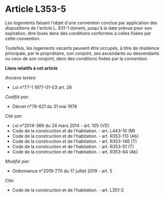 # Article L353-5

Les logements faisant l'objet d'une convention conclue par application des dispositions de l'article    L. 831-1 doivent,
jusqu'à la date prévue pour son expiration, être loués dans des conditions conformes à celles fixées par cette convention. 

Toutefois, les logements vacants peuvent être occupés, à titre de résidence principale, par le propriétaire, son conjoint,
ses ascendants ou descendants ou ceux de son conjoint, dans des conditions fixées par la convention.

**Liens relatifs à cet article**

_Anciens textes_:

  - Loi n°77-1 1977-01-03 art. 28

_Codifié par_:

  - Décret n°78-621 du 31 mai 1978

_Cité par_:

  - Loi n°2014-366 du 24 mars 2014 - art. 105 (VD)
  - Code de la construction et de l'habitation. - art. L443-10 (M)
  - Code de la construction et de l'habitation. - art. R353-113 (Ab)
  - Code de la construction et de l'habitation. - art. R353-146 (T)
  - Code de la construction et de l'habitation. - art. R353-51 (T)
  - Code de la construction et de l'habitation. - art. R353-84 (Ab)

_Modifié par_:

  - Ordonnance n°2019-770 du 17 juillet 2019 - art. 5

_Cite_:

  - Code de la construction et de l'habitation. - art. L351-2
